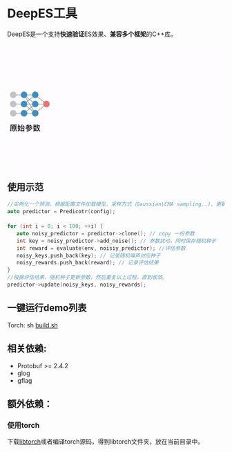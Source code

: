 # DeepES工具
DeepES是一个支持**快速验证**ES效果、**兼容多个框架**的C++库。
<p align="center">
<img src="DeepES.gif" alt="PARL" width="500"/>
</p>

## 使用示范
```c++
//实例化一个预测，根据配置文件加载模型，采样方式（Gaussian\CMA sampling..)、更新方式(SGD\Adam)等
auto predictor = Predicotr(config); 

for (int i = 0; i < 100; ++i) {
   auto noisy_predictor = predictor->clone(); // copy 一份参数
   int key = noisy_predictor->add_noise(); // 参数扰动，同时保存随机种子
   int reward = evaluate(env, noisiy_predictor); //评估参数
   noisy_keys.push_back(key); // 记录随机噪声对应种子
   noisy_rewards.push_back(reward); // 记录评估结果
}
//根据评估结果、随机种子更新参数，然后重复以上过程，直到收敛。
predictor->update(noisy_keys, noisy_rewards);
```

## 一键运行demo列表
Torch: sh [build.sh](./build.sh)

## 相关依赖:
- Protobuf >= 2.4.2
- glog
- gflag

## 额外依赖：

### 使用torch 
下载[libtorch](https://download.pytorch.org/libtorch/cpu/libtorch-cxx11-abi-shared-with-deps-1.4.0%2Bcpu.zip)或者编译torch源码，得到libtorch文件夹，放在当前目录中。

